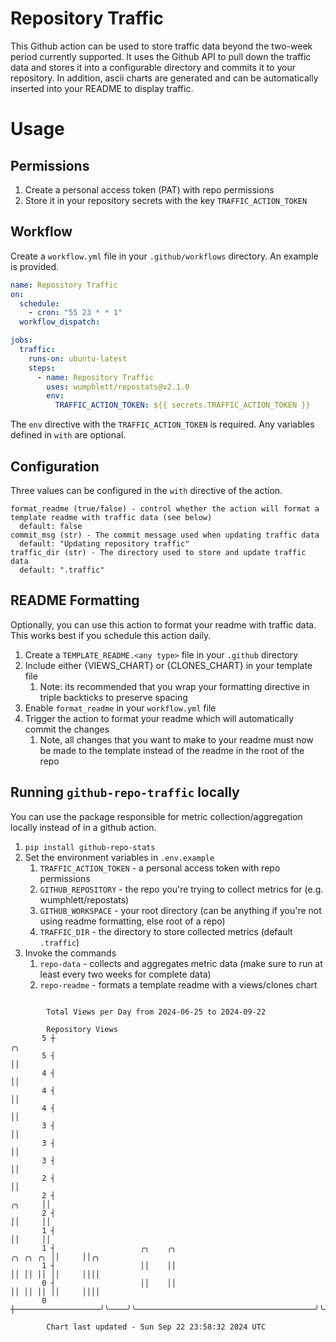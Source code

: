 # Repository Traffic

This Github action can be used to store traffic data beyond the two-week period currently supported.
It uses the Github API to pull down the traffic data and stores it into a configurable directory and commits it to your 
repository. In addition, ascii charts are generated and can be automatically inserted into your README to display traffic.

# Usage
## Permissions
1. Create a personal access token (PAT) with repo permissions
2. Store it in your repository secrets with the key `TRAFFIC_ACTION_TOKEN`

## Workflow
Create a `workflow.yml` file in your `.github/workflows` directory. An example is provided.

```yaml
name: Repository Traffic
on:
  schedule:
    - cron: "55 23 * * 1"
  workflow_dispatch:

jobs:
  traffic:
    runs-on: ubuntu-latest
    steps:
      - name: Repository Traffic
        uses: wumphlett/repostats@v2.1.0
        env:
          TRAFFIC_ACTION_TOKEN: ${{ secrets.TRAFFIC_ACTION_TOKEN }}
```
The `env` directive with the `TRAFFIC_ACTION_TOKEN` is required. Any variables defined in `with` are optional.

## Configuration
Three values can be configured in the `with` directive of the action.
```
format_readme (true/false) - control whether the action will format a template readme with traffic data (see below)
  default: false
commit_msg (str) - The commit message used when updating traffic data
  default: "Updating repository traffic"
traffic_dir (str) - The directory used to store and update traffic data
  default: ".traffic"
```

## README Formatting
Optionally, you can use this action to format your readme with traffic data. This works best if you schedule this action
daily.

1. Create a `TEMPLATE_README.<any type>` file in your `.github` directory
2. Include either {VIEWS_CHART} or {CLONES_CHART} in your template file
   1. Note: its recommended that you wrap your formatting directive in triple backticks to preserve spacing
3. Enable `format_readme` in your `workflow.yml` file
4. Trigger the action to format your readme which will automatically commit the changes
   1. Note, all changes that you want to make to your readme must now be made to the template instead of the readme in the root of the repo

## Running `github-repo-traffic` locally
You can use the package responsible for metric collection/aggregation locally instead of in a github action.

1. `pip install github-repo-stats`
2. Set the environment variables in `.env.example`
   1. `TRAFFIC_ACTION_TOKEN` - a personal access token with repo permissions
   2. `GITHUB_REPOSITORY` - the repo you're trying to collect metrics for (e.g. wumphlett/repostats)
   3. `GITHUB_WORKSPACE` - your root directory (can be anything if you're not using readme formatting, else root of a repo)
   4. `TRAFFIC_DIR` - the directory to store collected metrics (default `.traffic`)
3. Invoke the commands
   1. `repo-data` - collects and aggregates metric data (make sure to run at least every two weeks for complete data)
   2. `repo-readme` - formats a template readme with a views/clones chart

```

        Total Views per Day from 2024-06-25 to 2024-09-22

        Repository Views
       5 ┼                                                                                   ╭╮
       5 ┤                                                                                   ││
       4 ┤                                                                                   ││
       4 ┤                                                                                   ││
       4 ┤                                                                                   ││
       3 ┤                                                                                   ││
       3 ┤                                                                                   ││
       3 ┤                                                                                   ││
       2 ┤                                                                                   ││
       2 ┤                                                                            ╭╮     ││
       2 ┤                                                                            ││     ││
       1 ┤                                                                            ││     ││
       1 ┤                   ╭╮    ╭╮                                        ╭╮ ╭╮ ╭╮ ││     ││╭╮
       1 ┤                   ││    ││                                        ││ ││ ││ ││     ││││
       0 ┤                   ││    ││                                        ││ ││ ││ ││     ││││
       0 ┼───────────────────╯╰────╯╰────────────────────────────────────────╯╰─╯╰─╯╰─╯╰─────╯╰╯╰──

        Chart last updated - Sun Sep 22 23:58:32 2024 UTC
        
```
